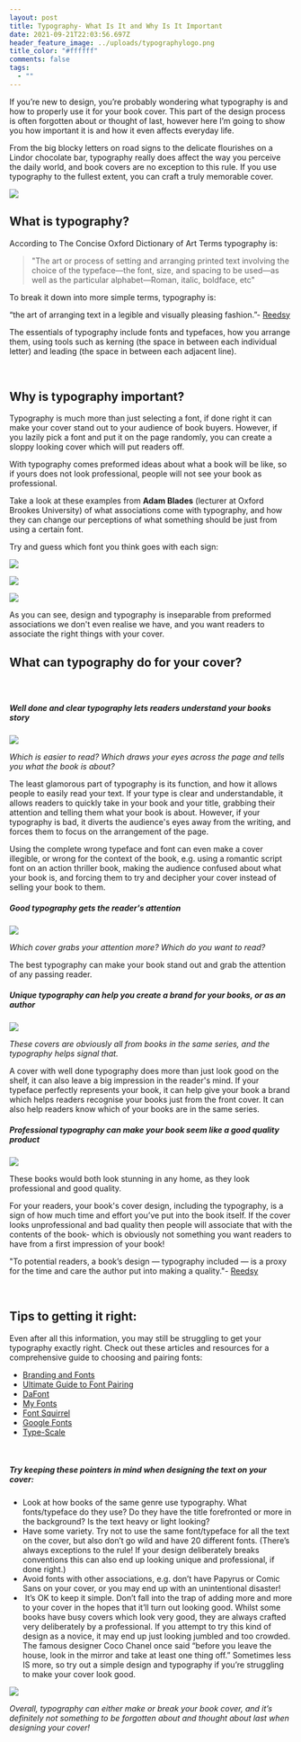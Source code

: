```yaml
---
layout: post
title: Typography- What Is It and Why Is It Important
date: 2021-09-21T22:03:56.697Z
header_feature_image: ../uploads/typographylogo.png
title_color: "#ffffff"
comments: false
tags:
  - ""
---
```

<!--StartFragment-->

If you’re new to design, you’re probably wondering what typography is and how to properly use it for your book cover. This part of the design process is often forgotten about or thought of last, however here I’m going to show you how important it is and how it even affects everyday life.

From the big blocky letters on road signs to the delicate flourishes on a Lindor chocolate bar, typography really does affect the way you perceive the daily world, and book covers are no exception to this rule. If you use typography to the fullest extent, you can craft a truly memorable cover.

![](../uploads/typography1.png)

## What is typography?

According to The Concise Oxford Dictionary of Art Terms typography is:

> "The art or process of setting and arranging printed text involving the choice of the typeface—the font, size, and spacing to be used—as well as the particular alphabet—Roman, italic, boldface, etc"

To break it down into more simple terms, typography is:

“the art of arranging text in a legible and visually pleasing fashion.”- [Reedsy](https://blog.reedsy.com/freelancer/what-is-typography/) 



The essentials of typography include fonts and typefaces, how you arrange them, using tools such as kerning (the space in between each individual letter) and leading (the space in between each adjacent line).

 

## Why is typography important?

Typography is much more than just selecting a font, if done right it can make your cover stand out to your audience of book buyers. However, if you lazily pick a font and put it on the page randomly, you can create a sloppy looking cover which will put readers off.

With typography comes preformed ideas about what a book will be like, so if yours does not look professional, people will not see your book as professional. 

Take a look at these examples from **Adam Blades** (lecturer at Oxford Brookes University) of what associations come with typography, and how they can change our perceptions of what something should be just from using a certain font. 

Try and guess which font you think goes with each sign:

![](../uploads/typography-1.gif)

![](../uploads/typography-2.gif)

![](../uploads/typography-3.gif)

As you can see, design and typography is inseparable from preformed associations we don't even realise we have, and you want readers to associate the right things with your cover.

## What can typography do for your cover?

#####  

##### Well done and clear typography lets readers understand your books story

![](../uploads/typography2.png)

*Which is easier to read? Which draws your eyes across the page and tells you what the book is about?*

The least glamorous part of typography is its function, and how it allows people to easily read your text. If your type is clear and understandable, it allows readers to quickly take in your book and your title, grabbing their attention and telling them what your book is about. However, if your typography is bad, it diverts the audience's eyes away from the writing, and forces them to focus on the arrangement of the page.

Using the complete wrong typeface and font can even make a cover illegible, or wrong for the context of the book, e.g. using a romantic script font on an action thriller book, making the audience confused about what your book is, and forcing them to try and decipher your cover instead of selling your book to them.

##### Good typography gets the reader's attention 

![](../uploads/typography4-2-.png)

*Which cover grabs your attention more? Which do you want to read?*

The best typography can make your book stand out and grab the attention of any passing reader. 

##### Unique typography can help you create a brand for your books, or as an author

![](../uploads/typography6.png)

*These covers are obviously all from books in the same series, and the typography helps signal that.*

A cover with well done typography does more than just look good on the shelf, it can also leave a big impression in the reader's mind. If your typeface perfectly represents your book, it can help give your book a brand which helps readers recognise your books just from the front cover. It can also help readers know which of your books are in the same series.

##### Professional typography can make your book seem like a good quality product

![](../uploads/typography5.png)

These books would both look stunning in any home, as they look professional and good quality. 

For your readers, your book's cover design, including the typography, is a sign of how much time and effort you’ve put into the book itself. If the cover looks unprofessional and bad quality then people will associate that with the contents of the book- which is obviously not something you want readers to have from a first impression of your book!

"To potential readers, a book’s design — typography included — is a proxy for the time and care the author put into making a quality."- [Reedsy ](https://blog.reedsy.com/freelancer/what-is-typography/)

 

## Tips to getting it right:

Even after all this information, you may still be struggling to get your typography exactly right. Check out these articles and resources for a comprehensive guide to choosing and pairing fonts: 

* [Branding and Fonts](https://www.canva.com/learn/canva-for-work-brand-fonts/) 
* [Ultimate Guide to Font Pairing](https://www.canva.com/learn/the-ultimate-guide-to-font-pairing/)
* [DaFont](https://www.dafont.com/)
* [My Fonts](https://www.myfonts.com/)
* [Font Squirrel](vhttps://www.fontsquirrel.com/)
* [Google Fonts](https://fonts.google.com/)
* [Type-Scale](https://type-scale.com/)

 

##### *Try keeping these pointers in mind when designing the text on your cover:*

* Look at how books of the same genre use typography. What fonts/typeface do they use? Do they have the title forefronted or more in the background? Is the text heavy or light looking?
* Have some variety. Try not to use the same font/typeface for all the text on the cover, but also don’t go wild and have 20 different fonts. (There’s always exceptions to the rule! If your design deliberately breaks conventions this can also end up looking unique and professional, if done right.)
* Avoid fonts with other associations, e.g. don’t have Papyrus or Comic Sans on your cover, or you may end up with an unintentional disaster!
*  It’s OK to keep it simple. Don’t fall into the trap of adding more and more to your cover in the hopes that it’ll turn out looking good. Whilst some books have busy covers which look very good, they are always crafted very deliberately by a professional. If you attempt to try this kind of design as a novice, it may end up just looking jumbled and too crowded. The famous designer Coco Chanel once said “before you leave the house, look in the mirror and take at least one thing off.” Sometimes less IS more, so try out a simple design and typography if you’re struggling to make your cover look good. 

![](../uploads/typography7.png)



*Overall, typography can either make or break your book cover, and it’s definitely not something to be forgotten about and thought about last when designing your cover!*



<!--EndFragment-->